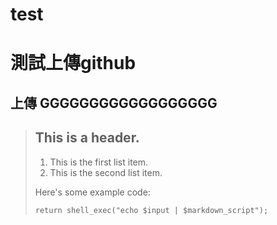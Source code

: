 # test
測試上傳github
=============

上傳 GGGGGGGGGGGGGGGGGG
----------------------


> ## This is a header.
> 
> 1.   This is the first list item.
> 2.   This is the second list item.
> 
> Here's some example code:
> 
>     return shell_exec("echo $input | $markdown_script");
